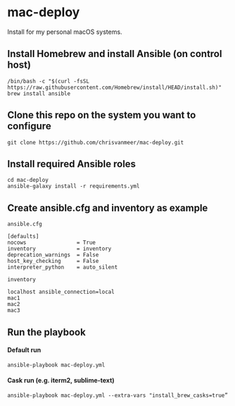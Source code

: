 # mac-deploy

Install for my personal macOS systems.

## Install Homebrew and install Ansible (on control host)

```
/bin/bash -c "$(curl -fsSL https://raw.githubusercontent.com/Homebrew/install/HEAD/install.sh)"
brew install ansible
```

## Clone this repo on the system you want to configure

```
git clone https://github.com/chrisvanmeer/mac-deploy.git
```

## Install required Ansible roles

```
cd mac-deploy
ansible-galaxy install -r requirements.yml
```

## Create ansible.cfg and inventory as example

`ansible.cfg`

```
[defaults]
nocows                = True
inventory             = inventory
deprecation_warnings  = False
host_key_checking     = False
interpreter_python    = auto_silent
```

`inventory`

```
localhost ansible_connection=local
mac1
mac2
mac3
```

## Run the playbook

#### Default run

```
ansible-playbook mac-deploy.yml
```

#### Cask run (e.g. iterm2, sublime-text)

```
ansible-playbook mac-deploy.yml --extra-vars "install_brew_casks=true”
```
